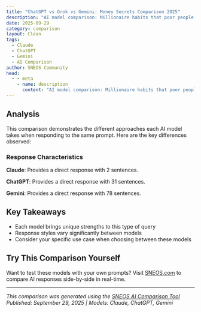 ```yaml
---
title: "ChatGPT vs Grok vs Gemini: Money Secrets Comparison 2025"
description: "AI model comparison: Millionaire habits that poor people don't know about - reveal the secrets..."
date: 2025-09-29
category: comparison
layout: Clean
tags:
  - Claude
  - ChatGPT
  - Gemini
  - AI Comparison
author: SNEOS Community
head:
  - - meta
    - name: description
      content: "AI model comparison: Millionaire habits that poor people don't know about - reveal the secrets..."
---
```


<ChatComparison
  title="ChatGPT vs Grok vs Gemini: Money Secrets Comparison 2025"
  prompt="Millionaire habits that poor people don't know about - reveal the secrets"
  :responses='{
    "Claude": "Invalid API source. Please specify \u0027openai\u0027, \u0027anthropic\u0027, \u0027gemini\u0027, \u0027gemini-grounding\u0027, \u0027deepseek\u0027, \u0027grok\u0027, \u0027grok-live\u0027, or \u0027mistral\u0027.",
    "ChatGPT": "Certainly! Here are some millionaire habits that many people who struggle financially often aren\u2019t aware of or don\u2019t practice. These habits help build wealth steadily over time:\n\n1. **Consistent Saving and Investing**  \n   Millionaires prioritize saving a portion of their income regularly and investing it wisely. They understand the power of compound interest and long-term growth.\n\n2. **Mindset of Abundance and Growth**  \n   Wealthy individuals focus on opportunities and growth rather than scarcity. They believe in their ability to improve and seek continuous learning.\n\n3. **Setting Clear Goals**  \n   Millionaires set specific, measurable, achievable, relevant, and time-bound (SMART) goals. They plan their finances and career paths strategically.\n\n4. **Living Below Their Means**  \n   Even with substantial income, many millionaires practice frugality. They avoid lifestyle inflation and unnecessary debt, prioritizing value over status.\n\n5. **Multiple Streams of Income**  \n   They don\u2019t rely on a single source of income. They create multiple streams, such as investments, side businesses, royalties, or rental income, providing financial security.\n\n6. **Networking and Mentorship**  \n   Successful people build strong professional networks and seek mentors to accelerate their growth and make better financial decisions.\n\n7. **Continuous Education**  \n   Millionaires invest time and money in learning about finance, business, and personal development. They read books, attend seminars, and stay informed.\n\n8. **Taking Calculated Risks**  \n   Wealthy individuals are not reckless but know when to take well-researched risks to grow their wealth, such as starting a business or investing in stocks.\n\n9. **Tracking Expenses and Budgeting**  \n   They keep close tabs on their spending habits, maintain budgets, and regularly review their financial health to avoid leakage of money.\n\n10. **Healthy Lifestyle**  \n    Many millionaires understand that health is an asset. They invest in their physical and mental well-being to maintain productivity and longevity.\n\nBy adopting these habits, anyone can improve their financial situation over time. Wealth isn\u2019t just about how much you earn but how consistently and wisely you manage and grow your resources.",
    "Gemini": "It\u0027s less about \u0022secrets\u0022 and more about consistently applied habits and a different mindset. Here\u0027s a breakdown of millionaire habits that often differentiate them from those struggling financially:\n\n**1. Mindset \u0026 Beliefs:**\n\n*   **Growth Mindset:**  Millionaires believe their abilities and intelligence can be developed through dedication and hard work. They embrace challenges, see failures as learning opportunities, and persist in the face of setbacks.  *Poor people often have a fixed mindset, believing their abilities are innate and unchanging. They avoid challenges and give up easily.*\n*   **Abundance Mentality:** They believe there is enough success and wealth for everyone. They celebrate the success of others instead of feeling threatened. *Poor people often have a scarcity mentality, believing that resources are limited and competitive.*\n*   **Focus on Value Creation:** Millionaires focus on creating value for others. They ask \u0022How can I solve this problem?\u0022 or \u0022How can I improve this situation?\u0022 *Poor people often focus on getting value from others or solely on trading time for money.*\n*   **Long-Term Vision:**  They think in terms of years and decades, not just days and weeks. They prioritize long-term investments and delayed gratification.  *Poor people tend to focus on immediate needs and gratification, struggling to delay spending.*\n*   **Positive Self-Talk:** They maintain a positive internal dialogue and believe in their ability to succeed. *Poor people often engage in negative self-talk and doubt their capabilities.*\n*   **Embrace Calculated Risks:** They aren\u0027t afraid to take risks, but they are calculated and informed. They understand that risk is necessary for significant reward. *Poor people tend to be risk-averse, fearing failure and loss.*\n\n**2. Financial Habits:**\n\n*   **Live Below Their Means:**  Even as their income increases, they avoid lifestyle inflation and prioritize saving and investing.  *Poor people often spend everything they earn (or more) and accumulate debt.*\n*   **Budget and Track Expenses:** They know where their money is going and make conscious decisions about spending.  *Poor people often don\u0027t track their expenses and make impulsive purchases.*\n*   **Invest Regularly and Early:**  They understand the power of compounding and start investing as early as possible. They diversify their investments and seek professional advice when needed. *Poor people often procrastinate investing or don\u0027t invest at all due to lack of knowledge or perceived lack of funds.*\n*   **Pay Themselves First:**  They automatically save a percentage of their income before paying bills or other expenses. *Poor people often pay everyone else first and save whatever is left over (which is usually nothing).*\n*   **Avoid Bad Debt:** They avoid high-interest debt like credit card debt and prioritize paying off debt quickly. They understand the difference between good debt (e.g., mortgage, business loan) and bad debt. *Poor people often rely on credit cards and payday loans, perpetuating a cycle of debt.*\n*   **Continuously Seek Financial Education:** They read books, attend seminars, and consult with financial advisors to improve their financial literacy. *Poor people often avoid financial education, believing it\u0027s too complicated or not relevant to them.*\n\n**3. Work \u0026 Business Habits:**\n\n*   **Continuous Learning:** They are lifelong learners, constantly seeking to improve their skills and knowledge. They read books, attend workshops, and network with other successful people. *Poor people often stop learning after formal education and become stagnant.*\n*   **Set Clear Goals:** They have clearly defined goals and create a plan to achieve them. They track their progress and adjust their plan as needed. *Poor people often lack clear goals and drift aimlessly.*\n*   **Focus on Productivity, Not Just Activity:**  They prioritize tasks that will have the biggest impact on their goals. They delegate tasks and avoid time-wasting activities. *Poor people often mistake being busy for being productive, spending time on low-value activities.*\n*   **Network and Build Relationships:** They understand the importance of networking and build strong relationships with other successful people.  *Poor people often isolate themselves and lack a strong support network.*\n*   **Take Responsibility:** They take responsibility for their successes and failures. They don\u0027t blame others or make excuses. *Poor people often blame external factors for their problems and avoid taking responsibility.*\n*   **Hard Work \u0026 Perseverance:** While not glorified, hard work is still crucial. They are willing to put in the extra effort to achieve their goals and persevere through challenges. *Poor people may work hard, but often lack the focus and strategic direction to convert that effort into wealth.*\n*   **Seek Opportunities to Serve:**  Instead of just focusing on making money, they look for opportunities to serve others and add value. This often leads to new business ventures and increased wealth. *Poor people tend to focus solely on their own needs and desires.*\n\n**4. Health \u0026 Well-being:**\n\n*   **Prioritize Physical and Mental Health:** They understand that their health is their greatest asset and prioritize exercise, healthy eating, and stress management. *Poor people often neglect their health due to lack of time or resources.*\n*   **Get Enough Sleep:** They understand the importance of sleep for productivity and overall well-being. *Poor people often sacrifice sleep due to work or other commitments.*\n*   **Practice Gratitude:** They take time to appreciate what they have and focus on the positive aspects of their lives. *Poor people often focus on what they lack and feel resentful.*\n*   **Mindfulness and Self-Awareness:** They are aware of their thoughts, feelings, and behaviors and make conscious choices about how they respond to situations. *Poor people often react impulsively and lack self-awareness.*\n\n**Key Takeaways:**\n\n*   **It\u0027s not about luck, but about consistent habits and a specific mindset.**\n*   **Many of these habits are accessible to everyone, regardless of income level.**\n*   **Adopting these habits requires discipline, commitment, and a willingness to change.**\n*   **Financial literacy is essential. Educate yourself about money management and investing.**\n*   **Surround yourself with positive and supportive people who inspire you to achieve your goals.**\n\nIt\u0027s important to note that generalizing about \u0022poor people\u0022 can be problematic. Poverty is a complex issue with systemic causes. However, understanding the habits that contribute to financial success can empower individuals to improve their own circumstances.  Focus on implementing these habits in your own life, regardless of your current income level.\n"
  }'
  published-date="15:58"
/>

## Analysis

This comparison demonstrates the different approaches each AI model takes when responding to the same prompt. Here are the key differences observed:

### Response Characteristics

**Claude**: Provides a direct response with 2 sentences. 

**ChatGPT**: Provides a direct response with 31 sentences. 

**Gemini**: Provides a direct response with 78 sentences. 

## Key Takeaways

- Each model brings unique strengths to this type of query
- Response styles vary significantly between models
- Consider your specific use case when choosing between these models

## Try This Comparison Yourself

Want to test these models with your own prompts? Visit [SNEOS.com](https://sneos.com) to compare AI responses side-by-side in real-time.

---

*This comparison was generated using the [SNEOS AI Comparison Tool](https://sneos.com)*
*Published: September 29, 2025 | Models: Claude, ChatGPT, Gemini*
